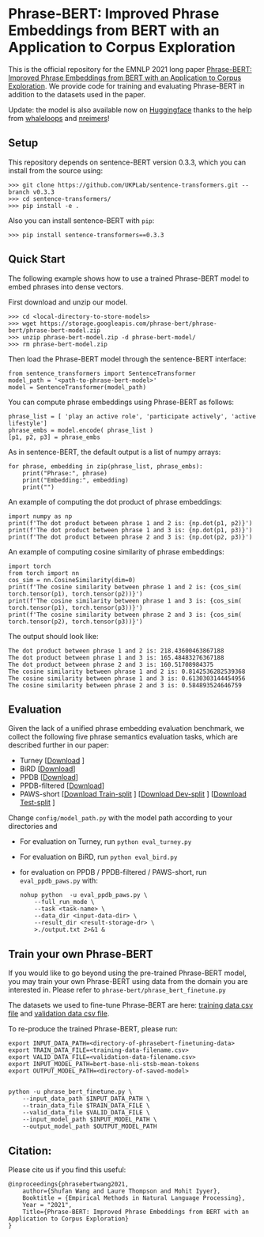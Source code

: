 # Phrase-BERT: Improved Phrase Embeddings from BERT with an Application to Corpus Exploration

This is the official repository for the EMNLP 2021 long paper [Phrase-BERT: Improved Phrase Embeddings from BERT with an Application to Corpus Exploration](https://arxiv.org/abs/2109.06304). We provide code for training and evaluating Phrase-BERT in addition to the datasets used in the paper.

Update: the model is also available now on [Huggingface](https://huggingface.co/whaleloops/phrase-bert) thanks to the help from [whaleloops](https://github.com/whaleloops) and [nreimers](https://github.com/nreimers)!


## Setup
This repository depends on sentence-BERT version 0.3.3, which you can install from the source using:
````
>>> git clone https://github.com/UKPLab/sentence-transformers.git --branch v0.3.3
>>> cd sentence-transformers/
>>> pip install -e .

````

Also you can install sentence-BERT with `pip`:
````
>>> pip install sentence-transformers==0.3.3
````

## Quick Start
The following example shows how to use a trained Phrase-BERT model to embed phrases into dense vectors.

First download and unzip our model.
````
>>> cd <local-directory-to-store-models>
>>> wget https://storage.googleapis.com/phrase-bert/phrase-bert/phrase-bert-model.zip
>>> unzip phrase-bert-model.zip -d phrase-bert-model/
>>> rm phrase-bert-model.zip
````


Then load the Phrase-BERT model through the sentence-BERT interface:
````
from sentence_transformers import SentenceTransformer
model_path = '<path-to-phrase-bert-model>'
model = SentenceTransformer(model_path)
````

You can compute phrase embeddings using Phrase-BERT as follows:
````
phrase_list = [ 'play an active role', 'participate actively', 'active lifestyle']
phrase_embs = model.encode( phrase_list )
[p1, p2, p3] = phrase_embs
````

As in sentence-BERT, the default output is a list of numpy arrays:
````
for phrase, embedding in zip(phrase_list, phrase_embs):
    print("Phrase:", phrase)
    print("Embedding:", embedding)
    print("")
````

An example of computing the dot product of phrase embeddings:
````
import numpy as np
print(f'The dot product between phrase 1 and 2 is: {np.dot(p1, p2)}')
print(f'The dot product between phrase 1 and 3 is: {np.dot(p1, p3)}')
print(f'The dot product between phrase 2 and 3 is: {np.dot(p2, p3)}')
````

An example of computing cosine similarity of phrase embeddings:
````
import torch 
from torch import nn
cos_sim = nn.CosineSimilarity(dim=0)
print(f'The cosine similarity between phrase 1 and 2 is: {cos_sim( torch.tensor(p1), torch.tensor(p2))}')
print(f'The cosine similarity between phrase 1 and 3 is: {cos_sim( torch.tensor(p1), torch.tensor(p3))}')
print(f'The cosine similarity between phrase 2 and 3 is: {cos_sim( torch.tensor(p2), torch.tensor(p3))}')
````

The output should look like:
````
The dot product between phrase 1 and 2 is: 218.43600463867188
The dot product between phrase 1 and 3 is: 165.48483276367188
The dot product between phrase 2 and 3 is: 160.51708984375
The cosine similarity between phrase 1 and 2 is: 0.8142536282539368
The cosine similarity between phrase 1 and 3 is: 0.6130303144454956
The cosine similarity between phrase 2 and 3 is: 0.584893524646759
````


## Evaluation
Given the lack of a unified phrase embedding evaluation benchmark, we collect the following five phrase semantics evaluation tasks, which are described further in our paper:

* Turney [[Download](https://storage.googleapis.com/phrase-bert/turney/data.txt) ]
* BiRD [[Download](https://storage.googleapis.com/phrase-bert/bird/data.txt)]
* PPDB [[Download](https://storage.googleapis.com/phrase-bert/ppdb/examples.json)]
* PPDB-filtered [[Download](https://storage.googleapis.com/phrase-bert/ppdb_exact/examples.json)]
* PAWS-short [[Download Train-split](https://storage.googleapis.com/phrase-bert/paws_short/train_examples.json) ] [[Download Dev-split](https://storage.googleapis.com/phrase-bert/paws_short/dev_examples.json) ] [[Download Test-split](https://storage.googleapis.com/phrase-bert/paws_short/test_examples.json) ]


Change `config/model_path.py` with the model path according to your directories and 
* For evaluation on Turney, run `python eval_turney.py`
* For evaluation on BiRD, run `python eval_bird.py`
* for evaluation on PPDB / PPDB-filtered / PAWS-short, run `eval_ppdb_paws.py` with:

    ````
    nohup python  -u eval_ppdb_paws.py \
        --full_run_mode \
        --task <task-name> \
        --data_dir <input-data-dir> \
        --result_dir <result-storage-dr> \
        >./output.txt 2>&1 &
    ````

## Train your own Phrase-BERT
If you would like to go beyond using the pre-trained Phrase-BERT model, you may train your own Phrase-BERT using data from the domain you are interested in. Please refer to 
`phrase-bert/phrase_bert_finetune.py`

The datasets we used to fine-tune Phrase-BERT are here: [training data csv file](https://storage.googleapis.com/phrase-bert/phrase-bert-ft-data/pooled_context_para_triples_p%3D0.8_train.csv) and [validation data csv file](https://storage.googleapis.com/phrase-bert/phrase-bert-ft-data/pooled_context_para_triples_p%3D0.8_valid.csv).

To re-produce the trained Phrase-BERT, please run:

    export INPUT_DATA_PATH=<directory-of-phrasebert-finetuning-data>
    export TRAIN_DATA_FILE=<training-data-filename.csv>
    export VALID_DATA_FILE=<validation-data-filename.csv>
    export INPUT_MODEL_PATH=bert-base-nli-stsb-mean-tokens 
    export OUTPUT_MODEL_PATH=<directory-of-saved-model>


    python -u phrase_bert_finetune.py \
        --input_data_path $INPUT_DATA_PATH \
        --train_data_file $TRAIN_DATA_FILE \
        --valid_data_file $VALID_DATA_FILE \
        --input_model_path $INPUT_MODEL_PATH \
        --output_model_path $OUTPUT_MODEL_PATH

## Citation:
Please cite us if you find this useful:
````
@inproceedings{phrasebertwang2021,
    author={Shufan Wang and Laure Thompson and Mohit Iyyer},
    Booktitle = {Empirical Methods in Natural Language Processing},
    Year = "2021",
    Title={Phrase-BERT: Improved Phrase Embeddings from BERT with an Application to Corpus Exploration}
}
````


